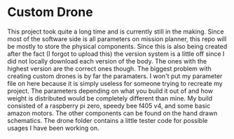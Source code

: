 
# Custom Drone

This project took quite a long time and is currently still in the making. Since most of the software side is all parameters on mission planner, this repo will be mostly to store the physical components. Since this is also being created after the fact (I forgot to upload this) the version system is a little off since I did not locally download each version of the body. The ones with the highest version are the correct ones though. The biggest problem with creating custom drones is by far the paramaters. I won't put my parameter file on here because it is simply useless for someone trying to recreate my project. The parameters depending on what you build it out of and how weight is distributed would be completely different than mine. My build consisted of a raspberry pi zero, speedy bee f405 v4, and some basic amazon motors. The other components can be found on the hand drawn schematics. The drone folder contains a little tester code for possible usages I have been working on.
